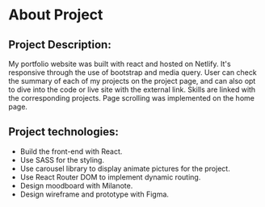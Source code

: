 # About Project

## Project Description:

My portfolio website was built with react and hosted on Netlify. It's responsive through the use of bootstrap and media query. User can check the summary of each of my projects on the project page, and can also opt to dive into the code or live site with the external link. Skills are linked with the corresponding projects. Page scrolling was implemented on the home page.

## Project technologies:

- Build the front-end with React.
- Use SASS for the styling.
- Use carousel library to display animate pictures for the project.
- Use React Router DOM to implement dynamic routing.
- Design moodboard with Milanote.
- Design wireframe and prototype with Figma.
